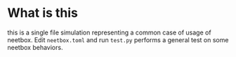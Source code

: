 # What is this

this is a single file simulation representing a common case of usage of neetbox. Edit `neetbox.toml` and run `test.py` performs a general test on some neetbox behaviors.
